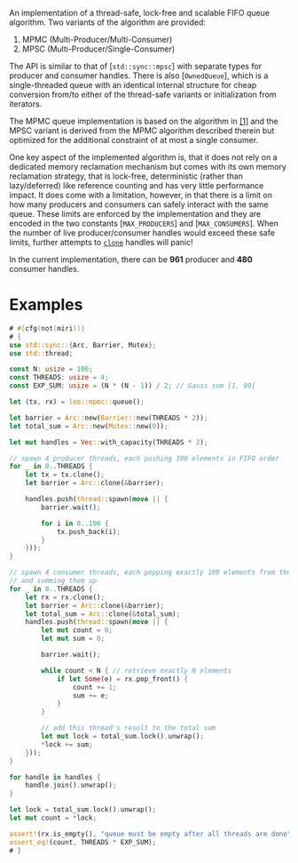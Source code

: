 An implementation of a thread-safe, lock-free and scalable FIFO queue algorithm.
Two variants of the algorithm are provided:

1. MPMC (Multi-Producer/Multi-Consumer)
2. MPSC (Multi-Producer/Single-Consumer)

The API is similar to that of [`std::sync::mpsc`] with separate types for producer
and consumer handles.
There is also [`OwnedQueue`], which is a single-threaded queue with an identical
internal structure for cheap conversion from/to either of the thread-safe variants
or initialization from iterators.

The MPMC queue implementation is based on the algorithm in [\[1\]][1] and the MPSC
variant is derived from the MPMC algorithm described therein but optimized for the
additional constraint of at most a single consumer.

One key aspect of the implemented algorithm is, that it does not rely on a dedicated
memory reclamation mechanism but comes with its own memory reclamation strategy,
that is lock-free, deterministic (rather than lazy/deferred) like reference counting
and has very little performance impact.
It does come with a limitation, however, in that there is a limit on how many
producers and consumers can safely interact with the same queue.
These limits are enforced by the implementation and they are encoded in the
two constants [`MAX_PRODUCERS`] and [`MAX_CONSUMERS`].
When the number of live producer/consumer handles would exceed these safe limits,
further attempts to [`clone`](Clone::clone) handles will panic!

In the current implementation, there can be **961** producer and **480** consumer
handles.

[1]: https://ieeexplore.ieee.org/document/9490347

# Examples

```rust
# #[cfg(not(miri))]
# {
use std::sync::{Arc, Barrier, Mutex};
use std::thread;

const N: usize = 100;
const THREADS: usize = 4;
const EXP_SUM: usize = (N * (N - 1)) / 2; // Gauss sum [1, 99]

let (tx, rx) = loo::mpmc::queue();

let barrier = Arc::new(Barrier::new(THREADS * 2));
let total_sum = Arc::new(Mutex::new(0));

let mut handles = Vec::with_capacity(THREADS * 2);

// spawn 4 producer threads, each pushing 100 elements in FIFO order
for _ in 0..THREADS {
    let tx = tx.clone();
    let barrier = Arc::clone(&barrier);

    handles.push(thread::spawn(move || {
        barrier.wait();

        for i in 0..100 {
            tx.push_back(i);
        }
    }));
}

// spawn 4 consumer threads, each popping exactly 100 elements from the queue
// and summing them up
for _ in 0..THREADS {
    let rx = rx.clone();
    let barrier = Arc::clone(&barrier);
    let total_sum = Arc::clone(&total_sum);
    handles.push(thread::spawn(move || {
        let mut count = 0;
        let mut sum = 0;

        barrier.wait();

        while count < N { // retrieve exactly N elements
            if let Some(e) = rx.pop_front() {
                count += 1;
                sum += e;
            }
        }

        // add this thread's result to the total sum
        let mut lock = total_sum.lock().unwrap();
        *lock += sum;
    }));
}

for handle in handles {
    handle.join().unwrap();
}

let lock = total_sum.lock().unwrap();
let mut count = *lock;

assert!(rx.is_empty(), "queue must be empty after all threads are done");
assert_eq!(count, THREADS * EXP_SUM);
# }
```
